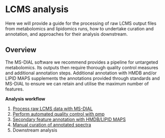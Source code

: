 # LCMS analysis

Here we will provide a guide for the processing of raw LCMS output files from metabolomics and lipidomics runs, how to undertake curation and annotation, and approaches for their analysis downstream.

## Overview

The MS-DIAL software we recommend provides a pipeline for untargeted metabolomics. Its outputs then require thorough quality control measures and additional annotation steps. Additional annotation with HMDB and/or LIPID MAPS supplements the annotations provided through standards and MS-DIAL to ensure we can retain and utilise the maximum number of features.

**Analysis workflow**

1. [Process raw LCMS data with MS-DIAL](./msdial-processing.md)
2. [Perform automated quality control with pmp](./pmp-quality-control.md)
3. [Secondary feature annotation with HMDB/LIPID MAPS](./secondary-feature-annotation.md)
4. [Manual curation of annotated spectra](./manual-peak-curation.md)
5. Downstream analysis